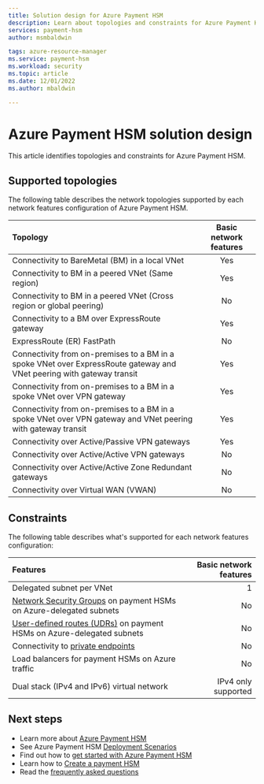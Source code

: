 ```yaml
---
title: Solution design for Azure Payment HSM
description: Learn about topologies and constraints for Azure Payment HSM
services: payment-hsm
author: msmbaldwin

tags: azure-resource-manager
ms.service: payment-hsm
ms.workload: security
ms.topic: article
ms.date: 12/01/2022
ms.author: mbaldwin

---
```


# Azure Payment HSM solution design

This article identifies topologies and constraints for Azure Payment HSM.

## Supported topologies

The following table describes the network topologies supported by each network features configuration of Azure Payment HSM.

|Topology |Basic network features |
| :------------------- |:---------------:|
|Connectivity to BareMetal (BM) in a local VNet | Yes |
|Connectivity to BM in a peered VNet (Same region) | Yes |
|Connectivity to BM in a peered VNet (Cross region or global peering) | No |
|Connectivity to a BM over ExpressRoute gateway | Yes|
|ExpressRoute (ER) FastPath | No |
|Connectivity from on-premises to a BM in a spoke VNet over ExpressRoute gateway and VNet peering with gateway transit | Yes |
|Connectivity from on-premises to a BM in a spoke VNet over VPN gateway | Yes |
|Connectivity from on-premises to a BM in a spoke VNet over VPN gateway and VNet peering with gateway transit | Yes |
|Connectivity over Active/Passive VPN gateways | Yes |
|Connectivity over Active/Active VPN gateways | No |
|Connectivity over Active/Active Zone Redundant gateways | No |
|Connectivity over Virtual WAN (VWAN) | No |

## Constraints

The following table describes what's supported for each network features configuration:

|Features |Basic network features |
| :------------------- | -------------------: |
|Delegated subnet per VNet | 1 |
|[Network Security Groups](../virtual-network/network-security-groups-overview.md) on payment HSMs on Azure-delegated subnets | No |
|[User-defined routes (UDRs)](../virtual-network/virtual-networks-udr-overview.md#user-defined) on payment HSMs on Azure-delegated subnets | No |
|Connectivity to [private endpoints](../private-link/private-endpoint-overview.md) | No |
|Load balancers for payment HSMs on Azure traffic | No |
|Dual stack (IPv4 and IPv6) virtual network | IPv4 only supported |

## Next steps

- Learn more about [Azure Payment HSM](overview.md)
- See Azure Payment HSM [Deployment Scenarios](deployment-scenarios.md)
- Find out how to [get started with Azure Payment HSM](getting-started.md)
- Learn how to [Create a payment HSM](create-payment-hsm.md)
- Read the [frequently asked questions](faq.yml)
